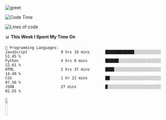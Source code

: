 ![greet](https://user-images.githubusercontent.com/44234583/146624354-9d461392-3676-4e7a-b12f-debc7319f53b.gif) 


<!--START_SECTION:waka-->
![Code Time](http://img.shields.io/badge/Code%20Time-521%20hrs%2035%20mins-blue)

![Lines of code](https://img.shields.io/badge/From%20Hello%20World%20I%27ve%20Written-3.9%20million%20lines%20of%20code-blue)

📊 **This Week I Spent My Time On** 

```text
💬 Programming Languages: 
JavaScript               9 hrs 19 mins       █████████████░░░░░░░░░░░░   51.45 % 
Python                   4 hrs 6 mins        ██████░░░░░░░░░░░░░░░░░░░   22.61 % 
HTML                     2 hrs 37 mins       ████░░░░░░░░░░░░░░░░░░░░░   14.49 % 
CSS                      1 hr 22 mins        ██░░░░░░░░░░░░░░░░░░░░░░░   07.56 % 
JSON                     27 mins             █░░░░░░░░░░░░░░░░░░░░░░░░   02.55 % 
```


<!--END_SECTION:waka-->
<img src="https://user-images.githubusercontent.com/44234583/191059235-95ebfce1-7fc7-4eee-baff-214d902e7c18.gif" width="12%"/>
